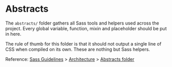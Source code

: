 # Abstracts

The `abstracts/` folder gathers all Sass tools and helpers used across the project. Every global variable, function, 
mixin and placeholder should be put in here.

The rule of thumb for this folder is that it should not output a single line of CSS when compiled on its own.
These are nothing but Sass helpers.

Reference: [Sass Guidelines](http://sass-guidelin.es/) > [Architecture](http://sass-guidelin.es/#architecture) > [Abstracts folder](http://sass-guidelin.es/#abstracts-folder)
